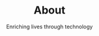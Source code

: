 ---
layout: about
title: About
jumbotitle: About Ars Mentis
subtitle: Enriching lives through technology
order: 2
---